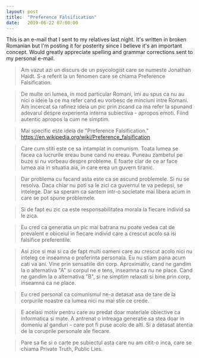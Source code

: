 ```yaml
---
layout: post
title:  "Preference Falsification"
date:   2019-06-22 07:00:00
---
```


This is an e-mail that I sent to my relatives last night. It's written in broken Romanian but I'm posting it for posterity since I believe it's an important concept. Would greatly appreciate spelling and grammar corrections sent to my personal e-mail.

> Am vazut azi un discurs de un psycologist care se numeste Jonathan Haidt. S-a referit la un fenomen care se chiama Preference Falsification.

> De multe ori lumea, in mod particular Romani, imi au spus ca nu au nici o ideie la ce ma refer cand eu vorbesc de minciuni intre Romani. Am incercat sa rafinez ideia un pic prin zicand ca ma refer la spunand adevarul despre experienta interna subiectiva - apropos emoti. Fiind autentic apropos la cum ne simptim.

> Mai specific este ideia de "Preference Falsification." https://en.wikipedia.org/wiki/Preference_falsification

> Care cum stiti este ce sa intamplat in comunism. Toata lumea se facea ca lucrurile ereau bune cand nu ereau. Puneau zambetul pe buze si nu vorbeau despre probleme. E foarte clar de ce ar face lumea aia in situatia aia, in care erea un guvern tiranic.

> Dar problema cu facand asta este ca se ascund problemele. Si nu se resolva. Daca chiar nu poti sa le zici ca guvernul te va pedepsi, se intelege. Dar sa speram ca santem intr-o societate mai libera acum in care se pot spune problemele.

> Si de fapt eu zic ca este responsabilitatea morala la fiecare individ sa le zica.

> Eu cred ca generatia un pic mai batrana nu poate vedea cat de prevalent e obiceiul in fiecare individ care a crescut acolo sa isi falsifice preferentile.

> Asi zice si mai si ca de fapt multi oameni care au crescut acolo nici nu inteleg ce inseamna o preferinta personala. Eu nu stiam pana acum cati va ani. Vine prin sensatiile din corp. Aproximativ, cand ne gandim la o alternativa "A" si corpul ne e tens, inseamna ca nu ne place. Cand ne gandim la o alternativa "B", si ne simptim relaxati si bine prin corp, inseamna ca ne place.

> Eu cred personal ca comunismul ne-a detasat asa de tare de la corpurile noastre ca lumea nici nu mai stie ce crede.

> E acelasi motiv pentru care au predat doar materiale obiective ca informatica si mate. A antrenat o intreaga generatie sa stea doar in domeniu al ganduri - care pot fi puse acolo de alti. Si a detasat atentia de la coruprile personale ale fiecare.

> Pare sa fie si o carte pe subiectul asta care nu am citit-o inca, care se chiama Private Truth, Public Lies.
